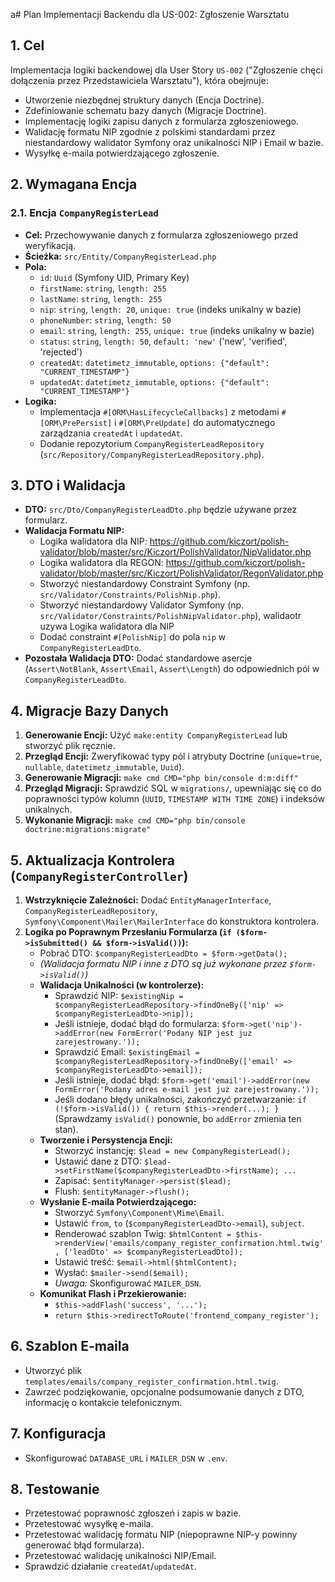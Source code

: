 a# Plan Implementacji Backendu dla US-002: Zgłoszenie Warsztatu

## 1. Cel

Implementacja logiki backendowej dla User Story `US-002` ("Zgłoszenie chęci dołączenia przez Przedstawiciela Warsztatu"), która obejmuje:
*   Utworzenie niezbędnej struktury danych (Encja Doctrine).
*   Zdefiniowanie schematu bazy danych (Migracje Doctrine).
*   Implementację logiki zapisu danych z formularza zgłoszeniowego.
*   Walidację formatu NIP zgodnie z polskimi standardami przez niestandardowy walidator Symfony oraz unikalności NIP i Email w bazie. 
*   Wysyłkę e-maila potwierdzającego zgłoszenie.

## 2. Wymagana Encja

### 2.1. Encja `CompanyRegisterLead`

*   **Cel:** Przechowywanie danych z formularza zgłoszeniowego przed weryfikacją.
*   **Ścieżka:** `src/Entity/CompanyRegisterLead.php`
*   **Pola:**
    *   `id`: `Uuid` (Symfony UID, Primary Key)
    *   `firstName`: `string`, `length: 255`
    *   `lastName`: `string`, `length: 255`
    *   `nip`: `string`, `length: 20`, `unique: true` (indeks unikalny w bazie)
    *   `phoneNumber`: `string`, `length: 50`
    *   `email`: `string`, `length: 255`, `unique: true` (indeks unikalny w bazie)
    *   `status`: `string`, `length: 50`, `default: 'new'` ('new', 'verified', 'rejected')
    *   `createdAt`: `datetimetz_immutable`, `options: {"default": "CURRENT_TIMESTAMP"}`
    *   `updatedAt`: `datetimetz_immutable`, `options: {"default": "CURRENT_TIMESTAMP"}`
*   **Logika:**
    *   Implementacja `#[ORM\HasLifecycleCallbacks]` z metodami `#[ORM\PrePersist]` i `#[ORM\PreUpdate]` do automatycznego zarządzania `createdAt` i `updatedAt`.
    *   Dodanie repozytorium `CompanyRegisterLeadRepository` (`src/Repository/CompanyRegisterLeadRepository.php`).

## 3. DTO i Walidacja

*   **DTO:** `src/Dto/CompanyRegisterLeadDto.php` będzie używane przez formularz.
*   **Walidacja Formatu NIP:**
    *   Logika walidatora dla NIP: https://github.com/kiczort/polish-validator/blob/master/src/Kiczort/PolishValidator/NipValidator.php
    *   Logika walidatora dla REGON: https://github.com/kiczort/polish-validator/blob/master/src/Kiczort/PolishValidator/RegonValidator.php
    *   Stworzyć niestandardowy Constraint Symfony (np. `src/Validator/Constraints/PolishNip.php`).
    *   Stworzyć niestandardowy Validator Symfony (np. `src/Validator/Constraints/PolishNipValidator.php`), walidaotr uzywa Logika walidatora dla NIP
    *   Dodać constraint `#[PolishNip]` do pola `nip` w `CompanyRegisterLeadDto`.
*   **Pozostała Walidacja DTO:** Dodać standardowe asercje (`Assert\NotBlank`, `Assert\Email`, `Assert\Length`) do odpowiednich pól w `CompanyRegisterLeadDto`.

## 4. Migracje Bazy Danych

1.  **Generowanie Encji:** Użyć `make:entity CompanyRegisterLead` lub stworzyć plik ręcznie.
2.  **Przegląd Encji:** Zweryfikować typy pól i atrybuty Doctrine (`unique=true`, `nullable`, `datetimetz_immutable`, `Uuid`).
3.  **Generowanie Migracji:** `make cmd CMD="php bin/console d:m:diff"`
4.  **Przegląd Migracji:** Sprawdzić SQL w `migrations/`, upewniając się co do poprawności typów kolumn (`UUID`, `TIMESTAMP WITH TIME ZONE`) i indeksów unikalnych.
5.  **Wykonanie Migracji:** `make cmd CMD="php bin/console doctrine:migrations:migrate"`

## 5. Aktualizacja Kontrolera (`CompanyRegisterController`)

1.  **Wstrzyknięcie Zależności:** Dodać `EntityManagerInterface`, `CompanyRegisterLeadRepository`, `Symfony\Component\Mailer\MailerInterface` do konstruktora kontrolera.
2.  **Logika po Poprawnym Przesłaniu Formularza (`if ($form->isSubmitted() && $form->isValid())`):**
    *   Pobrać DTO: `$companyRegisterLeadDto = $form->getData();`
    *   *(Walidacja formatu NIP i inne z DTO są już wykonane przez `$form->isValid()`)*
    *   **Walidacja Unikalności (w kontrolerze):**
        *   Sprawdzić NIP: `$existingNip = $companyRegisterLeadRepository->findOneBy(['nip' => $companyRegisterLeadDto->nip]);`
        *   Jeśli istnieje, dodać błąd do formularza: `$form->get('nip')->addError(new FormError('Podany NIP jest już zarejestrowany.'));`
        *   Sprawdzić Email: `$existingEmail = $companyRegisterLeadRepository->findOneBy(['email' => $companyRegisterLeadDto->email]);`
        *   Jeśli istnieje, dodać błąd: `$form->get('email')->addError(new FormError('Podany adres e-mail jest już zarejestrowany.'));`
        *   Jeśli dodano błędy unikalności, zakończyć przetwarzanie: `if (!$form->isValid()) { return $this->render(...); }` (Sprawdzamy `isValid()` ponownie, bo `addError` zmienia ten stan).
    *   **Tworzenie i Persystencja Encji:**
        *   Stworzyć instancję: `$lead = new CompanyRegisterLead();`
        *   Ustawić dane z DTO: `$lead->setFirstName($companyRegisterLeadDto->firstName); ...`
        *   Zapisać: `$entityManager->persist($lead);`
        *   Flush: `$entityManager->flush();`
    *   **Wysłanie E-maila Potwierdzającego:**
        *   Stworzyć `Symfony\Component\Mime\Email`.
        *   Ustawić `from`, `to` (`$companyRegisterLeadDto->email`), `subject`.
        *   Renderować szablon Twig: `$htmlContent = $this->renderView('emails/company_register_confirmation.html.twig', ['leadDto' => $companyRegisterLeadDto]);`
        *   Ustawić treść: `$email->html($htmlContent);`
        *   Wysłać: `$mailer->send($email);`
        *   *Uwaga:* Skonfigurować `MAILER_DSN`.
    *   **Komunikat Flash i Przekierowanie:**
        *   `$this->addFlash('success', '...');`
        *   `return $this->redirectToRoute('frontend_company_register');`

## 6. Szablon E-maila

*   Utworzyć plik `templates/emails/company_register_confirmation.html.twig`.
*   Zawrzeć podziękowanie, opcjonalne podsumowanie danych z DTO, informację o kontakcie telefonicznym.

## 7. Konfiguracja

*   Skonfigurować `DATABASE_URL` i `MAILER_DSN` w `.env`.

## 8. Testowanie

*   Przetestować poprawność zgłoszeń i zapis w bazie.
*   Przetestować wysyłkę e-maila.
*   Przetestować walidację formatu NIP (niepoprawne NIP-y powinny generować błąd formularza).
*   Przetestować walidację unikalności NIP/Email.
*   Sprawdzić działanie `createdAt`/`updatedAt`.
